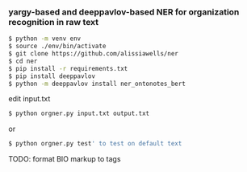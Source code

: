 ### yargy-based and deeppavlov-based NER for organization recognition in raw text

```sh
$ python -m venv env
$ source ./env/bin/activate
$ git clone https://github.com/alissiawells/ner
$ cd ner
$ pip install -r requirements.txt
$ pip install deeppavlov
$ python -m deeppavlov install ner_ontonotes_bert
```
edit input.txt

```sh
$ python orgner.py input.txt output.txt
```
or
```sh
$ python orgner.py test' to test on default text
```
TODO:
format BIO markup to tags 
